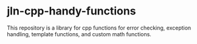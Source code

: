 # jln-cpp-handy-functions

This repository is a library for cpp functions for error checking, exception handling, template functions, and custom math functions.
